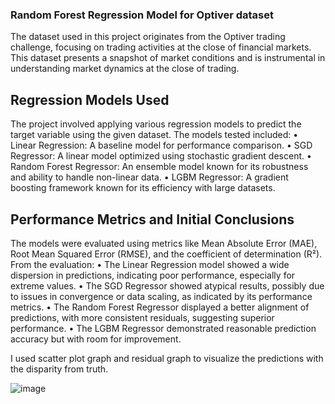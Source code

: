 ### Random Forest Regression Model for Optiver dataset
The dataset used in this project originates from the Optiver trading challenge, focusing on trading activities at the close of financial markets. This dataset presents a snapshot of market conditions and is instrumental in understanding market dynamics at the close of trading.

## Regression Models Used
The project involved applying various regression models to predict the target variable using the given dataset. The models tested included:
• Linear Regression: A baseline model for performance comparison.
• SGD Regressor: A linear model optimized using stochastic gradient descent.
• Random Forest Regressor: An ensemble model known for its robustness and ability to handle non-linear data.
• LGBM Regressor: A gradient boosting framework known for its efficiency with large datasets.

## Performance Metrics and Initial Conclusions
The models were evaluated using metrics like Mean Absolute Error (MAE), Root Mean Squared Error (RMSE), and the coefficient of determination (R²). From the evaluation:
• The Linear Regression model showed a wide dispersion in predictions, indicating poor performance, especially for extreme values.
• The SGD Regressor showed atypical results, possibly due to issues in convergence or data scaling, as indicated by its performance metrics.
• The Random Forest Regressor displayed a better alignment of predictions, with more consistent residuals, suggesting superior performance.
• The LGBM Regressor demonstrated reasonable prediction accuracy but with room for improvement.

I used scatter plot graph and residual graph to visualize the predictions with the disparity from truth.

![image](https://github.com/PranavMishra17/Applied-AI-Projects-CS512-UIC/assets/89926012/42ad95ef-2a33-4be7-b0d0-cf7fbb9e523a)



